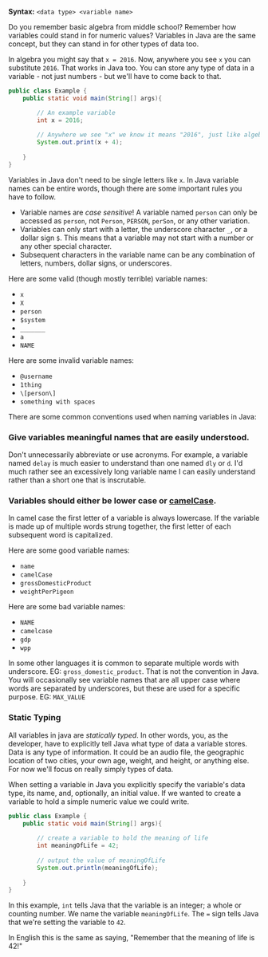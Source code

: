 **Syntax:** `<data type> <variable name>`

Do you remember basic algebra from middle school? Remember how variables could stand in for numeric values? Variables in Java are the same concept, but they can stand in for other types of data too.

In algebra you might say that `x = 2016`. Now, anywhere you see `x` you can substitute `2016`. That works in Java too. You can store any type of data in a variable - not just numbers - but we'll have to come back to that.

```java
public class Example {
    public static void main(String[] args){

		// An example variable
        int x = 2016;
        
		// Anywhere we see "x" we know it means "2016", just like algebra!
		System.out.print(x + 4);
		
    }
}
```

Variables in Java don't need to be single letters like `x`. In Java variable names can be entire words, though there are some important rules you have to follow.

* Variable names are _case sensitive_! A variable named `person` can only be accessed as `person`, not `Person`, `PERSON`, `perSon`, or any other variation.
* Variables can only start with a letter, the underscore character `_`, or a dollar sign `$`. This means that a variable may not start with a number or any other special character.
* Subsequent characters in the variable name can be any combination of letters, numbers, dollar signs, or underscores.

Here are some valid (though mostly terrible) variable names:

* `x`
* `X`
* `person`
* `$system`
* `_______`
* `a`
* `NAME`

Here are some invalid variable names:

* `@username`
* `1thing`
* `\[person\]`
* `something with spaces`

There are some common conventions used when naming variables in Java:

### Give variables meaningful names that are easily understood.

Don't unnecessarily abbreviate or use acronyms. For example, a variable named `delay` is much easier to understand than one named `dly` or `d`. I'd much rather see an excessively long variable name I can easily understand rather than a short one that is inscrutable.

### Variables should either be lower case or [camelCase](https://en.wikipedia.org/wiki/CamelCase).

In camel case the first letter of a variable is always lowercase. If the variable is made up of multiple words strung together, the first letter of each subsequent word is capitalized.

Here are some good variable names:

* `name`
* `camelCase`
* `grossDomesticProduct`
* `weightPerPigeon`

Here are some bad variable names:

* `NAME`
* `camelcase`
* `gdp`
* `wpp`

In some other languages it is common to separate multiple words with underscore. EG: `gross_domestic_product`. That is not the convention in Java. You will occasionally see variable names that are all upper case where words are separated by underscores, but these are used for a specific purpose. EG: `MAX_VALUE`

### Static Typing

All variables in java are _statically typed_. In other words, you, as the developer, have to explicitly tell Java what type of data a variable stores. Data is any type of information. It could be an audio file, the geographic location of two cities, your own age, weight, and height, or anything else. For now we'll focus on really simply types of data.

When setting a variable in Java you explicitly specify the variable's data type, its name, and, optionally, an initial value. If we wanted to create a variable to hold a simple numeric value we could write.


```java
public class Example {
    public static void main(String[] args){
    
        // create a variable to hold the meaning of life
        int meaningOfLife = 42;
      
      	// output the value of meaningOfLife
      	System.out.println(meaningOfLife);
		
    }
}
```

In this example, `int` tells Java that the variable is an integer; a whole or counting number. We name the variable `meaningOfLife`. The `=` sign tells Java that we're setting the variable to `42`. 

In English this is the same as saying, "Remember that the meaning of life is 42!"
